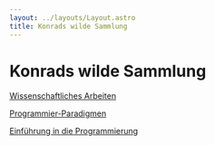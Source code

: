 ```yaml
---
layout: ../layouts/Layout.astro
title: Konrads wilde Sammlung 
---
```


# Konrads wilde Sammlung

[Wissenschaftliches Arbeiten](./wissarb/wissarb)

[Programmier-Paradigmen](./pp/pp)

[Einführung in die Programmierung](./prog/prog)



